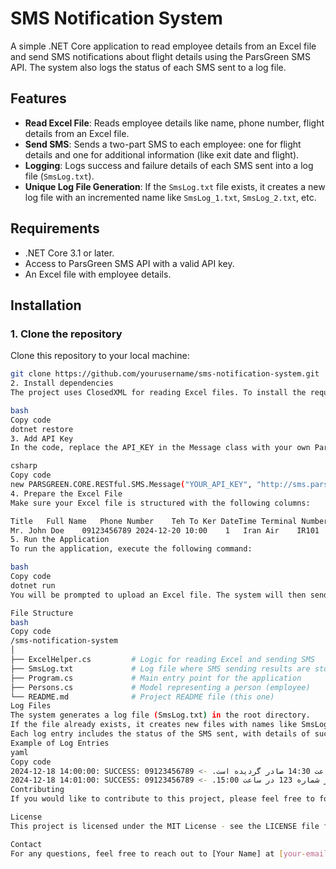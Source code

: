 # SMS Notification System

A simple .NET Core application to read employee details from an Excel file and send SMS notifications about flight details using the ParsGreen SMS API. The system also logs the status of each SMS sent to a log file.

## Features

- **Read Excel File**: Reads employee details like name, phone number, flight details from an Excel file.
- **Send SMS**: Sends a two-part SMS to each employee: one for flight details and one for additional information (like exit date and flight).
- **Logging**: Logs success and failure details of each SMS sent into a log file (`SmsLog.txt`).
- **Unique Log File Generation**: If the `SmsLog.txt` file exists, it creates a new log file with an incremented name like `SmsLog_1.txt`, `SmsLog_2.txt`, etc.

## Requirements

- .NET Core 3.1 or later.
- Access to ParsGreen SMS API with a valid API key.
- An Excel file with employee details.

## Installation

### 1. Clone the repository

Clone this repository to your local machine:

```bash
git clone https://github.com/yourusername/sms-notification-system.git
2. Install dependencies
The project uses ClosedXML for reading Excel files. To install the required dependencies, run the following command in your project directory:

bash
Copy code
dotnet restore
3. Add API Key
In the code, replace the API_KEY in the Message class with your own ParsGreen API key:

csharp
Copy code
new PARSGREEN.CORE.RESTful.SMS.Message("YOUR_API_KEY", "http://sms.parsgreen.ir/Apiv2");
4. Prepare the Excel File
Make sure your Excel file is structured with the following columns:

Title	Full Name	Phone Number	Teh To Ker DateTime	Terminal Number	Airline	Flight Number	Flight Time	Exit Date	Exit Airline	Exit Flight Number	Exit Time
Mr.	John Doe	09123456789	2024-12-20 10:00	1	Iran Air	IR101	10:00	2024-12-22	Iran Air	IR102	18:00
5. Run the Application
To run the application, execute the following command:

bash
Copy code
dotnet run
You will be prompted to upload an Excel file. The system will then send SMS messages to each person listed in the file.

File Structure
bash
Copy code
/sms-notification-system
│
├── ExcelHelper.cs         # Logic for reading Excel and sending SMS
├── SmsLog.txt             # Log file where SMS sending results are stored
├── Program.cs             # Main entry point for the application
├── Persons.cs             # Model representing a person (employee)
└── README.md              # Project README file (this one)
Log Files
The system generates a log file (SmsLog.txt) in the root directory.
If the file already exists, it creates new files with names like SmsLog_1.txt, SmsLog_2.txt, etc.
Each log entry includes the status of the SMS sent, with details of success or failure.
Example of Log Entries
yaml
Copy code
2024-12-18 14:00:00: SUCCESS: آقای محمد رضایی, پرواز شما از تهران به کرمان در تاریخ 1402/12/01 از ترمینال شماره 3 فرودگاه مهرآباد با خط هوایی ایران ایر شماره پرواز 789 در ساعت 14:30 صادر گردیده است. -> 09123456789
2024-12-18 14:01:00: SUCCESS: اطلاعات تکمیلی: تاریخ خروج شما 1402/12/03 از خط هوایی ماهان پرواز شماره 123 در ساعت 15:00. -> 09123456789
Contributing
If you would like to contribute to this project, please feel free to fork the repository, create a new branch, and submit a pull request. We welcome improvements, bug fixes, or suggestions!

License
This project is licensed under the MIT License - see the LICENSE file for details.

Contact
For any questions, feel free to reach out to [Your Name] at [your-email@example.com].

